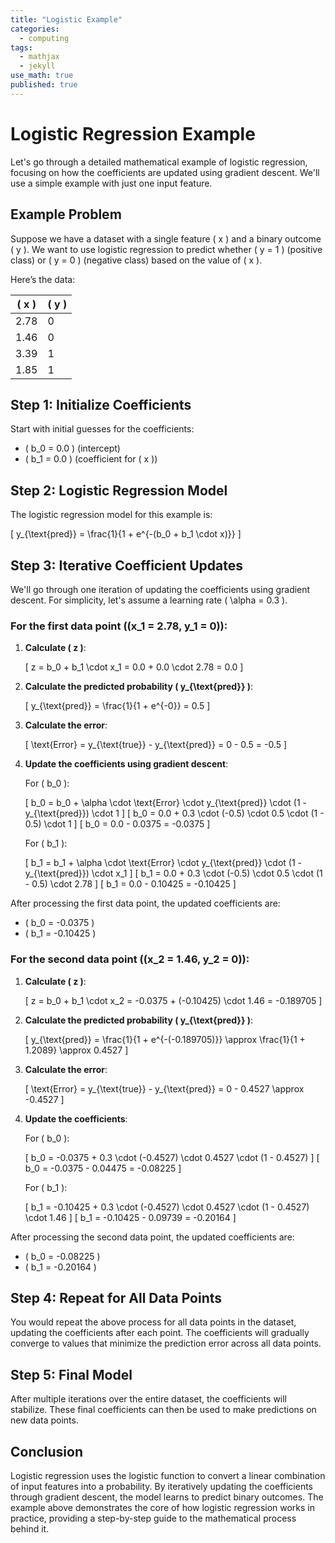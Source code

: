 ```yaml
---
title: "Logistic Example"
categories:
  - computing
tags:
  - mathjax
  - jekyll
use_math: true
published: true
---
```



# Logistic Regression Example

Let's go through a detailed mathematical example of logistic regression, focusing on how the coefficients are updated using gradient descent. We'll use a simple example with just one input feature.

## Example Problem

Suppose we have a dataset with a single feature \( x \) and a binary outcome \( y \). We want to use logistic regression to predict whether \( y = 1 \) (positive class) or \( y = 0 \) (negative class) based on the value of \( x \).

Here’s the data:

| \( x \)  | \( y \) |
|----------|---------|
| 2.78     | 0       |
| 1.46     | 0       |
| 3.39     | 1       |
| 1.85     | 1       |

## Step 1: Initialize Coefficients

Start with initial guesses for the coefficients:

- \( b_0 = 0.0 \) (intercept)
- \( b_1 = 0.0 \) (coefficient for \( x \))

## Step 2: Logistic Regression Model

The logistic regression model for this example is:

\[
y_{\text{pred}} = \frac{1}{1 + e^{-(b_0 + b_1 \cdot x)}}
\]

## Step 3: Iterative Coefficient Updates

We'll go through one iteration of updating the coefficients using gradient descent. For simplicity, let's assume a learning rate \( \alpha = 0.3 \).

### For the first data point \((x_1 = 2.78, y_1 = 0)\):

1. **Calculate \( z \)**:
   
   \[
   z = b_0 + b_1 \cdot x_1 = 0.0 + 0.0 \cdot 2.78 = 0.0
   \]

2. **Calculate the predicted probability \( y_{\text{pred}} \)**:
   
   \[
   y_{\text{pred}} = \frac{1}{1 + e^{-0}} = 0.5
   \]

3. **Calculate the error**:
   
   \[
   \text{Error} = y_{\text{true}} - y_{\text{pred}} = 0 - 0.5 = -0.5
   \]

4. **Update the coefficients using gradient descent**:
   
   For \( b_0 \):
   
   \[
   b_0 = b_0 + \alpha \cdot \text{Error} \cdot y_{\text{pred}} \cdot (1 - y_{\text{pred}}) \cdot 1
   \]
   \[
   b_0 = 0.0 + 0.3 \cdot (-0.5) \cdot 0.5 \cdot (1 - 0.5) \cdot 1
   \]
   \[
   b_0 = 0.0 - 0.0375 = -0.0375
   \]

   For \( b_1 \):
   
   \[
   b_1 = b_1 + \alpha \cdot \text{Error} \cdot y_{\text{pred}} \cdot (1 - y_{\text{pred}}) \cdot x_1
   \]
   \[
   b_1 = 0.0 + 0.3 \cdot (-0.5) \cdot 0.5 \cdot (1 - 0.5) \cdot 2.78
   \]
   \[
   b_1 = 0.0 - 0.10425 = -0.10425
   \]

After processing the first data point, the updated coefficients are:
- \( b_0 = -0.0375 \)
- \( b_1 = -0.10425 \)

### For the second data point \((x_2 = 1.46, y_2 = 0)\):

1. **Calculate \( z \)**:
   
   \[
   z = b_0 + b_1 \cdot x_2 = -0.0375 + (-0.10425) \cdot 1.46 = -0.189705
   \]

2. **Calculate the predicted probability \( y_{\text{pred}} \)**:
   
   \[
   y_{\text{pred}} = \frac{1}{1 + e^{-(-0.189705)}} \approx \frac{1}{1 + 1.2089} \approx 0.4527
   \]

3. **Calculate the error**:
   
   \[
   \text{Error} = y_{\text{true}} - y_{\text{pred}} = 0 - 0.4527 \approx -0.4527
   \]

4. **Update the coefficients**:

   For \( b_0 \):
   
   \[
   b_0 = -0.0375 + 0.3 \cdot (-0.4527) \cdot 0.4527 \cdot (1 - 0.4527)
   \]
   \[
   b_0 = -0.0375 - 0.04475 = -0.08225
   \]

   For \( b_1 \):
   
   \[
   b_1 = -0.10425 + 0.3 \cdot (-0.4527) \cdot 0.4527 \cdot (1 - 0.4527) \cdot 1.46
   \]
   \[
   b_1 = -0.10425 - 0.09739 = -0.20164
   \]

After processing the second data point, the updated coefficients are:
- \( b_0 = -0.08225 \)
- \( b_1 = -0.20164 \)

## Step 4: Repeat for All Data Points

You would repeat the above process for all data points in the dataset, updating the coefficients after each point. The coefficients will gradually converge to values that minimize the prediction error across all data points.

## Step 5: Final Model

After multiple iterations over the entire dataset, the coefficients will stabilize. These final coefficients can then be used to make predictions on new data points.

## Conclusion

Logistic regression uses the logistic function to convert a linear combination of input features into a probability. By iteratively updating the coefficients through gradient descent, the model learns to predict binary outcomes. The example above demonstrates the core of how logistic regression works in practice, providing a step-by-step guide to the mathematical process behind it.
